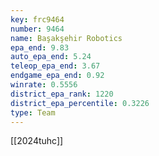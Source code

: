 ```yaml
---
key: frc9464
number: 9464
name: Başakşehir Robotics
epa_end: 9.83
auto_epa_end: 5.24
teleop_epa_end: 3.67
endgame_epa_end: 0.92
winrate: 0.5556
district_epa_rank: 1220
district_epa_percentile: 0.3226
type: Team
---
```

[[2024tuhc]]
